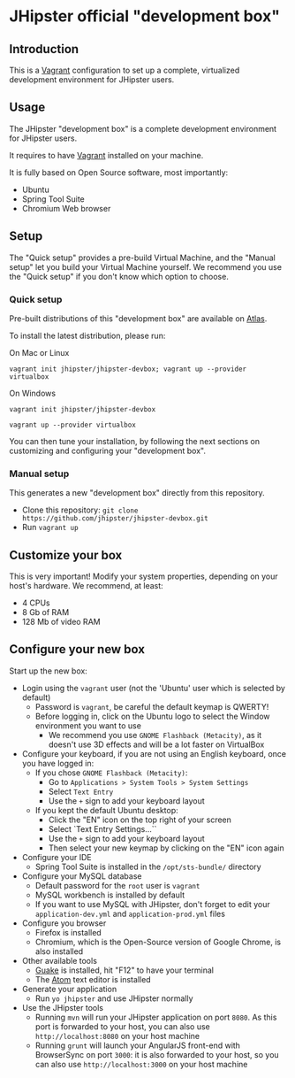 # JHipster official "development box"

## Introduction

This is a [Vagrant](https://www.vagrantup.com/) configuration to set up a complete, virtualized development environment for JHipster users.

## Usage

The JHipster "development box" is a complete development environment for JHipster users.

It requires to have [Vagrant](https://www.vagrantup.com/) installed on your machine.

It is fully based on Open Source software, most importantly:

- Ubuntu
- Spring Tool Suite
- Chromium Web browser

## Setup

The "Quick setup" provides a pre-build Virtual Machine, and the "Manual setup" let you build your Virtual Machine yourself. We recommend you use the "Quick setup" if you don't know which option to choose.

### Quick setup

Pre-built distributions of this "development box" are available on [Atlas](https://atlas.hashicorp.com/jhipster).

To install the latest distribution, please run:

On Mac or Linux

`vagrant init jhipster/jhipster-devbox; vagrant up --provider virtualbox`

On Windows

`vagrant init jhipster/jhipster-devbox`

`vagrant up --provider virtualbox`

You can then tune your installation, by following the next sections on customizing and configuring your "development box".

### Manual setup

This generates a new "development box" directly from this repository.

- Clone this repository: `git clone https://github.com/jhipster/jhipster-devbox.git`
- Run `vagrant up`

## Customize your box

This is very important! Modify your system properties, depending on your host's hardware. We recommend, at least:

- 4 CPUs
- 8 Gb of RAM
- 128 Mb of video RAM

## Configure your new box

Start up the new box:

- Login using the `vagrant` user (not the 'Ubuntu' user which is selected by default)
  - Password is `vagrant`, be careful the default keymap is QWERTY!
  - Before logging in, click on the Ubuntu logo to select the Window environment you want to use
    - We recommend you use `GNOME Flashback (Metacity)`, as it doesn't use 3D effects and will be a lot faster on VirtualBox
- Configure your keyboard, if you are not using an English keyboard, once you have logged in:
    - If you chose `GNOME Flashback (Metacity)`:
      - Go to `Applications > System Tools > System Settings`
      - Select `Text Entry`
      - Use the `+` sign to add your keyboard layout
    - If you kept the default Ubuntu desktop:
      - Click the "EN" icon on the top right of your screen
      - Select `Text Entry Settings...``
      - Use the `+` sign to add your keyboard layout
      - Then select your new keymap by clicking on the "EN" icon again
- Configure your IDE
  - Spring Tool Suite is installed in the `/opt/sts-bundle/` directory
- Configure your MySQL database
  - Default password for the `root` user is `vagrant`
  - MySQL workbench is installed by default
  - If you want to use MySQL with JHipster, don't forget to edit your `application-dev.yml` and `application-prod.yml` files
- Configure you browser
  - Firefox is installed
  - Chromium, which is the Open-Source version of Google Chrome, is also installed
- Other available tools
  - [Guake](http://guake-project.org/) is installed, hit "F12" to have your terminal
  - The [Atom](https://atom.io/) text editor is installed
- Generate your application
  - Run `yo jhipster` and use JHipster normally
- Use the JHipster tools
  - Running `mvn` will run your JHipster application on port `8080`. As this port is forwarded to your host, you can also use `http://localhost:8080` on your host machine
  - Running `grunt` will launch your AngularJS front-end with BrowserSync on port `3000`: it is also forwarded to your host, so you can also use `http://localhost:3000` on your host machine
